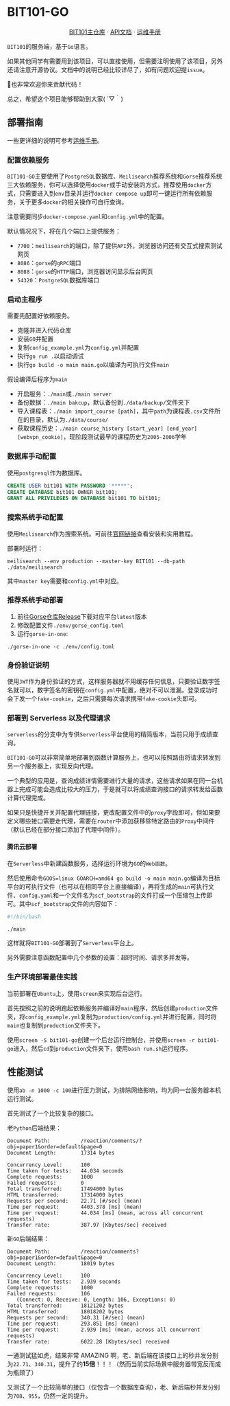 <!--
 * @Author: flwfdd
 * @Date: 2023-03-15 15:19:46
 * @LastEditTime: 2025-01-26 15:55:11
 * @Description: _(:з」∠)_
-->
# BIT101-GO

<div align="center">

[BIT101主仓库](https://github.com/BIT101-dev/BIT101) · [API文档](https://bit101-api.apifox.cn) · [运维手册](https://bit101-project.feishu.cn/wiki/ID4owkKQKi3E0OkNV1gcfzqynHd)

</div>

`BIT101`的服务端，基于`Go`语言。

如果其他同学有需要用到该项目，可以直接使用，但需要注明使用了该项目，另外还请注意开源协议。文档中的说明已经比较详尽了，如有问题欢迎提`issue`。

🥳也非常欢迎你来贡献代码！

总之，希望这个项目能够帮助到大家( ´▽｀)


## 部署指南

一些更详细的说明可参考[运维手册](https://bit101-project.feishu.cn/wiki/ID4owkKQKi3E0OkNV1gcfzqynHd)。

### 配置依赖服务

`BIT101-GO`主要使用了`PostgreSQL`数据库、`Meilisearch`推荐系统和`Gorse`推荐系统三大依赖服务，你可以选择使用`docker`或手动安装的方式，推荐使用`docker`方式，只需要进入到`env`目录并运行`docker compose up`即可一键运行所有依赖服务，关于更多`docker`的相关操作可自行查询。

注意需要同步`docker-compose.yaml`和`config.yml`中的配置。

默认情况况下，将在几个端口上提供服务：
* `7700`：`meilisearch`的端口，除了提供`API`外，浏览器访问还有交互式搜索测试网页
* `8086`：`gorse`的`gRPC`端口
* `8088`：`gorse`的`HTTP`端口，浏览器访问显示后台网页
* `54320`：`PostgreSQL`数据库端口

### 启动主程序

需要先配置好依赖服务。

* 克隆并进入代码仓库
* 安装`GO`并配置
* 复制`config_example.yml`为`config.yml`并配置
* 执行`go run .`以启动调试
* 执行`go build -o main main.go`以编译为可执行文件`main`

假设编译后程序为`main`
* 开启服务：`./main`或`./main server`
* 备份数据：`./main bakcup`，默认备份到`./data/backup/`文件夹下
* 导入课程表：`./main import_course [path]`，其中`path`为课程表`.csv`文件所在的目录，默认为`./data/course/`
* 获取课程历史：`./main course_history [start_year] [end_year] [webvpn_cookie]`，现阶段测试最早的课程历史为`2005-2006`学年


### 数据库手动配置

使用`postgresql`作为数据库。

```sql
CREATE USER bit101 WITH PASSWORD '*****';
CREATE DATABASE bit101 OWNER bit101;
GRANT ALL PRIVILEGES ON DATABASE bit101 TO bit101;
```

### 搜索系统手动配置

使用`Meilisearch`作为搜索系统。可前往[官网链接](https://www.meilisearch.com/)查看安装和实用教程。

部署时运行：
```shell
meilisearch --env production --master-key BIT101 --db-path ./data/meilisearch
```

其中`master key`需要和`config.yml`中对应。

### 推荐系统手动部署

1. 前往[Gorse仓库Release](https://github.com/gorse-io/gorse/releases/)下载对应平台`latest`版本
2. 修改配置文件`./env/gorse_config.toml` 
3. 运行`gorse-in-one`:
```shell
./gorse-in-one -c ./env/config.toml
```

### 身份验证说明

使用`JWT`作为身份验证的方式，这样服务器就不用缓存任何信息，只要验证数字签名就可以，数字签名的密钥在`config.yml`中配置，绝对不可以泄漏。登录成功时会下发一个`fake-cookie`，之后只需要每次请求携带`fake-cookie`头即可。

### 部署到 Serverless 以及代理请求
`serverless`的分支中为专供`Serverless`平台使用的精简版本，当前只用于成绩查询。

`BIT101-GO`可以非常简单地部署到函数计算服务上，也可以按照路由将请求转发到另一个服务器上，实现反向代理。

一个典型的应用是，查询成绩详情需要进行大量的请求，这些请求如果在同一台机器上完成可能会造成比较大的压力，于是就可以将成绩查询接口的请求转发给函数计算代理完成。

如果只是快捷开关并配置代理链接，更改配置文件中的`proxy`字段即可，但如果要定义哪些接口需要走代理，需要在`router`中添加获移除特定路由的`Proxy`中间件（默认已经在部分接口添加了代理中间件）。

#### 腾讯云部署

在`Serverless`中新建函数服务，选择运行环境为`GO`的`Web函数`。

然后使用命令`GOOS=linux GOARCH=amd64 go build -o main main.go`编译为目标平台的可执行文件（也可以在相同平台上直接编译），再将生成的`main`可执行文件、`config.yaml`和一个文件名为`scf_bootstrap`的文件打成一个压缩包上传即可。其中`scf_bootstrap`文件的内容如下：
```bash
#!/bin/bash

./main
```
这样就将`BIT101-GO`部署到了`Serverless`平台上。

另外需要注意函数配置中几个参数的设置：超时时间、请求多并发等。

### 生产环境部署最佳实践

当前部署在`Ubuntu`上，使用`screen`来实现后台运行。

首先按照之前的说明跑起依赖服务并编译好`main`程序，然后创建`production`文件夹，将`config_example.yml`复制为`production/config.yml`并进行配置，同时将`main`也复制到`production`文件夹下。

使用`screen -S bit101-go`创建一个后台运行控制台，并使用`screen -r bit101-go`进入，然后`cd`到`production`文件夹下，使用`bash run.sh`运行程序。


## 性能测试

使用`ab -n 1000 -c 100`进行压力测试，为排除网络影响，均为同一台服务器本机运行测试。

首先测试了一个比较复杂的接口。

老`Python`后端结果：

```shell
Document Path:          /reaction/comments/?obj=paper1&order=default&page=0
Document Length:        17314 bytes

Concurrency Level:      100
Time taken for tests:   44.034 seconds
Complete requests:      1000
Failed requests:        0
Total transferred:      17494000 bytes
HTML transferred:       17314000 bytes
Requests per second:    22.71 [#/sec] (mean)
Time per request:       4403.378 [ms] (mean)
Time per request:       44.034 [ms] (mean, across all concurrent requests)
Transfer rate:          387.97 [Kbytes/sec] received
```

新`GO`后端结果：
```shell
Document Path:          /reaction/comments?obj=paper1&order=default&page=0
Document Length:        18019 bytes

Concurrency Level:      100
Time taken for tests:   2.939 seconds
Complete requests:      1000
Failed requests:        106
   (Connect: 0, Receive: 0, Length: 106, Exceptions: 0)
Total transferred:      18121202 bytes
HTML transferred:       18018202 bytes
Requests per second:    340.31 [#/sec] (mean)
Time per request:       293.851 [ms] (mean)
Time per request:       2.939 [ms] (mean, across all concurrent requests)
Transfer rate:          6022.28 [Kbytes/sec] received
```

一通测试猛如虎，结果非常 AMAZING 啊，老、新后端在该接口上的秒并发分别为`22.71`、`340.31`，提升了约**15倍**！！！（然而当前实际场景中服务器带宽反而成为瓶颈了）

又测试了一个比较简单的接口（仅包含一个数据库查询），老、新后端秒并发分别为`708`、`955`，仍然一定的提升。
